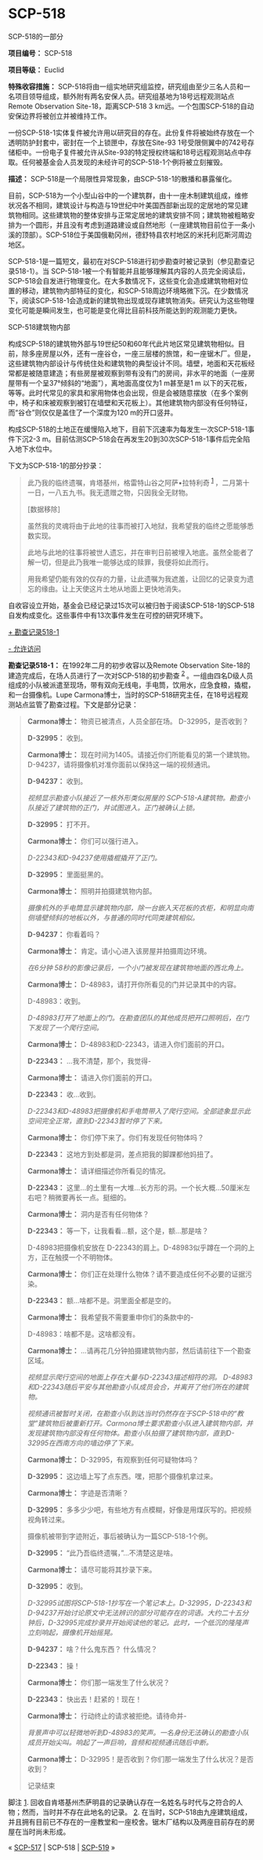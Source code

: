 # SCP-518
                        




SCP-518的一部分



**项目编号：** SCP-518

**项目等级：** Euclid

**特殊收容措施：** SCP-518将由一组实地研究组监控，研究组由至少三名人员和一名项目领导组成，额外附有两名安保人员。研究组基地为18号远程观测站点Remote Observation Site-18，距离SCP-518 3 km远。一个包围SCP-518的自动安保边界将被创立并被维持工作。

一份SCP-518-1实体复件被允许用以研究目的存在。此份复件将被始终存放在一个透明防护封套中，密封在一个上锁匣中，存放在Site-93 1号受限侧翼中的742号存储柜中。一份电子复件被允许从Site-93的特定授权终端和18号远程观测站点中存取。任何被基金会人员发现的未经许可的SCP-518-1个例将被立刻摧毁。

**描述：** SCP-518是一个局限性异常现象，由SCP-518-1的散播和暴露催化。

目前，SCP-518为一个小型山谷中的一个建筑群，由十一座木制建筑组成，维修状况各不相同，建筑设计与构造与19世纪中叶美国西部新出现的定居地的常见建筑物相同。这些建筑物的整体安排与正常定居地的建筑安排不同；建筑物被粗略安排为一个圆形，并且没有考虑到道路建设或自然地形（一座建筑物目前位于一条小溪的顶部）。SCP-518位于美国俄勒冈州，德舒特县农村地区的米托利厄斯河周边地区。

SCP-518-1是一篇短文，最初在对SCP-518进行初步勘查时被记录到（参见勘查记录518-1）。当 SCP-518-1被一个有智能并且能够理解其内容的人员完全阅读后，SCP-518会自发进行物理变化。在大多数情况下，这些变化会造成建筑物相对位置的移动，建筑物内部特征的变化，和SCP-518周边环境略微下沉。在少数情况下，阅读SCP-518-1会造成新的建筑物出现或现存建筑物消失。研究认为这些物理变化可能是瞬间发生，也可能是变化得比目前科技所能达到的观测能力更快。



SCP-518建筑物内部



构成SCP-518的建筑物外部与19世纪50和60年代此片地区常见建筑物相似。目前，除多座房屋以外，还有一座谷仓，一座三层楼的旅馆，和一座锯木厂。但是，这些建筑物内部设计与传统住处和建筑物的典型设计不同。墙壁，地面和天花板经常都是被随意建造；有些房屋被观察到带有没有门的房间，非水平的地面（一座房屋带有一个呈37°倾斜的“地面”），离地面高度仅为1 m甚至是1 m 以下的天花板，等等。此时代常见的家具和家用物体也会出现，但是会被随意摆放（在多个案例中，椅子和床被观察到被钉在墙壁和天花板上）。其他建筑物内部没有任何特征，而“谷仓”则仅仅是盖住了一个深度为120 m的开口竖井。

构成SCP-518的土地正在缓慢陷入地下，目前下沉速率为每发生一次SCP-518-1事件下沉2-3 m。目前估测SCP-518会在再发生20到30次SCP-518-1事件后完全陷入地下水位中。

下文为SCP-518-1的部分抄录：


> 此乃我的临终遗嘱，肯塔基州，格雷特山谷之阿萨•拉特利奇<sup class='footnoteref'>
 <a shape='rect' class='footnoteref' id='footnoteref-1' href='javascript:;' onclick='WIKIDOT.page.utils.scrollToReference(&apos;footnote-1&apos;)'>1</a>
</sup>，二月第十一日，一八五九书。我无遗赠之物，只因我全无财物。
> 
> [数据移除]
> 
> 虽然我的灵魂将由于此地的往事而被打入地狱，我希望我的临终之愿能够悉数实现。
> 
> 此地与此地的往事将被世人遗忘，并在审判日前被埋入地底。虽然全能者了解一切，但是此乃我唯一能够达成的赎罪，我便将如此而行。
> 
> 用我希望仍能有效的仅存的力量，让此遗嘱为我遮羞，让回忆的记录变为遗忘的缘由。让上天使这片土地从地面上更快地消失。
> 

自收容设立开始，基金会已经记录过15次可以被归咎于阅读SCP-518-1的SCP-518自发构成变化。这些事件中有13次事件发生在可控的研究环境下。


<a shape='rect' class='collapsible-block-link' href='javascript:;'>+&#160;&#21208;&#26597;&#35760;&#24405;518-1</a>

<a shape='rect' class='collapsible-block-link' href='javascript:;'>-&#160;&#20801;&#35768;&#35775;&#38382;</a>

**勘查记录518-1：** 在1992年二月的初步收容以及Remote Observation Site-18的建造完成后，在场人员进行了一次对SCP-518的初步勘查<sup class='footnoteref'>
 <a shape='rect' class='footnoteref' id='footnoteref-2' href='javascript:;' onclick='WIKIDOT.page.utils.scrollToReference(&apos;footnote-2&apos;)'>2</a>
</sup>。一组由四名D级人员组成的小队被派遣至现场，带有双向无线电，手电筒，饮用水，应急食粮，撬棍，和一台摄像机。Lupe Carmona博士，当时的SCP-518研究主任，在18号远程观测站点监管了勘查过程。下文是部分记录：


> **Carmona博士：** 物资已被清点，人员全部在场。 D-32995，是否收到？
> 
> **D-32995：** 收到。
> 
> **Carmona博士：** 现在时间为1405。请接近你们所能看见的第一个建筑物。D-94237，请将摄像机对准你面前以保持这一端的视频通讯。
> 
> **D-94237：** 收到。
> 
> *视频显示勘查小队接近了一栋外形类似房屋的 SCP-518-A建筑物。勘查小队接近了建筑物的正门，并试图进入。正门被确认上锁。* 
> 
> **D-32995：** 打不开。
> 
> **Carmona博士：** 你们可以强行进入。
> 
> *D-22343和D-94237使用撬棍撬开了正门。* 
> 
> **D-32995：** 里面挺黑的。
> 
> **Carmona博士：** 照明并拍摄建筑物内部。
> 
> *摄像机外的手电筒显示建筑物内部，除一台嵌入天花板的衣柜，和明显向南侧墙壁倾斜的地板以外，与普通的同时代同类建筑相似。* 
> 
> **D-94237：** 你看着吗？
> 
> **Carmona博士：** 肯定。请小心进入该房屋并拍摄周边环境。
> 
> *在6分钟 58秒的影像记录后，一个小门被发现在建筑物地面的西北角上。* 
> 
> **Carmona博士：** D-48983，请打开你所看见的门并记录其中的内容。
> 
> D-48983：收到。
> 
> *D-48983打开了地面上的门。在勘查团队的其他成员把开口照明后，在门下发现了一个爬行空间。* 
> 
> **Carmona博士：** D-48983和D-22343，请进入你们面前的开口。
> 
> **D-22343：** …我不清楚，那个，我觉得-
> 
> **Carmona博士：** 请进入你们面前的开口。
> 
> **D-22343：** 收…收到。
> 
> *D-22343和D-48983把摄像机和手电筒带入了爬行空间。全部迹象显示此空间完全正常，直到D-22343暂时停了下来。* 
> 
> **Carmona博士：** 你们停下来了。你们有发现任何物体吗？
> 
> **D-22343：** 这地方到处都是洞，差点把我的脚踝都他妈扭了。
> 
> **Carmona博士：** 请详细描述你所看见的情况。
> 
> **D-22343：** 这里…的土里有一大堆…长方形的洞。一个长大概…50厘米左右吧？稍微要再长一点。挺细的。
> 
> **Carmona博士：** 洞内是否有任何物体？
> 
> **D-22343：** 等一下，让我看看…额，这个是，额…那是啥？
> 
> D-48983把摄像机安放在 D-22343的肩上。D-48983似乎蹲在一个洞的上方，正在触摸一个不明物体。
> 
> **Carmona博士：** 你们正在处理什么物体？请不要造成任何不必要的证据污染。
> 
> **D-22343：** 额…啥都不是。洞里面全都是空的。
> 
> **Carmona博士：** 我希望我不需要重申你们的条款中的-
> 
> D-48983：啥都不是。这啥都没有。
> 
> **Carmona博士：** …请再花几分钟拍摄建筑物内部，然后请前往下一个勘查区域。
> 
> *视频显示爬行空间的地面上存在大量与D-22343描述相符的洞。 D-48983和D-22343随后平安与其他勘查小队成员会合，并离开了他们所在的建筑物。* 
> 
> *视频通讯被暂时关闭，在勘查小队到达当时仍然存在于SCP-518中的“教堂”建筑物后被重新打开。Carmona博士要求勘查小队进入建筑物内部，并发现建筑物内部没有任何物体。勘查小队拍摄了建筑物内部，直到D-32995在西南方向的墙边停了下来。* 
> 
> **Carmona博士：** D-32995，有观察到任何可疑物体吗？
> 
> **D-32995：** 这边墙上写了点东西。嘿，把那个摄像机拿过来。
> 
> **Carmona博士：** 字迹是否清晰？
> 
> **D-32995：** 多多少少吧，有些地方有点模糊，好像是用煤灰写的。把视频视角转过来。
> 
> 摄像机被带到字迹附近，事后被确认为一篇SCP-518-1个例。
> 
> **D-32995：** “此乃吾临终遗嘱，”…不清楚这是啥。
> 
> **Carmona博士：** 请尽可能将其抄录下来。
> 
> **D-32995：** 收到。
> 
> *D-32995试图将SCP-518-1抄写在一个笔记本上。D-32995，D-22343和D-94237开始讨论原文中无法辨识的部分可能存在的词语。大约二十五分钟后，D-32995完成抄录并开始阅读他的笔记。此时，一个低沉的隆隆声立刻响起，摄像机开始摇晃。* 
> 
> **D-94237：** 啥？什么鬼东西？ 什么情况？
> 
> **D-22343：** 操！
> 
> **Carmona博士：** 你们那一端发生了什么状况？
> 
> **D-22343：** 快出去！赶紧的！现在！
> 
> **Carmona博士：** 行动终止的请求被拒绝。请待命并-
> 
> *背景声中可以轻微地听到D-48983的笑声。一名身份无法确认的勘查小队成员开始尖叫。响起了一声巨响，音频和视频通讯随后中断。* 
> 
> **Carmona博士：** D-32995！是否收到？你们那一端发生了什么状况？是否收到？
> 
> 记录结束
> 





脚注
<a shape='rect' href='javascript:;' onclick='WIKIDOT.page.utils.scrollToReference(&apos;footnoteref-1&apos;)'>1</a>. 回收自肯塔基州杰萨明县的记录确认存在一名姓名与时代与之符合的人物；然而，当时并不存在此地名的记录。
<a shape='rect' href='javascript:;' onclick='WIKIDOT.page.utils.scrollToReference(&apos;footnoteref-2&apos;)'>2</a>. 在当时，SCP-518由九座建筑组成，并且拥有目前已不存在的一座教堂和一座校舍。锯木厂结构以及两座目前存在的房屋在当时尚未形成。



« [SCP-517](/scp-517) | SCP-518 | [SCP-519](/scp-519) »





                    